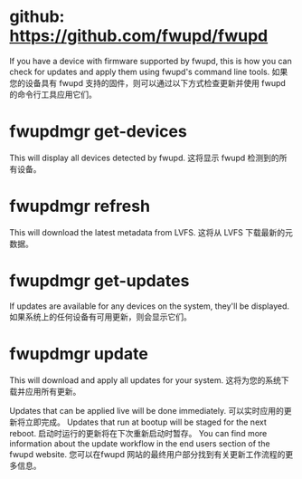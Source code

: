 # github: https://github.com/fwupd/fwupd



If you have a device with firmware supported by fwupd, this is how you can check for updates and apply them using fwupd's command line tools.
如果您的设备具有 fwupd 支持的固件，则可以通过以下方式检查更新并使用 fwupd 的命令行工具应用它们。

# fwupdmgr get-devices

This will display all devices detected by fwupd.
这将显示 fwupd 检测到的所有设备。

# fwupdmgr refresh

This will download the latest metadata from LVFS.
这将从 LVFS 下载最新的元数据。

# fwupdmgr get-updates

If updates are available for any devices on the system, they'll be displayed.
如果系统上的任何设备有可用更新，则会显示它们。

# fwupdmgr update

This will download and apply all updates for your system.
这将为您的系统下载并应用所有更新。

Updates that can be applied live will be done immediately.
可以实时应用的更新将立即完成。
Updates that run at bootup will be staged for the next reboot.
启动时运行的更新将在下次重新启动时暂存。
You can find more information about the update workflow in the end users section of the fwupd website.
您可以在fwupd 网站的最终用户部分找到有关更新工作流程的更多信息。